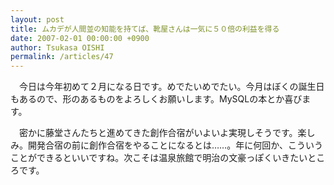 ```yaml
---
layout: post
title: ムカデが人間並の知能を持てば、靴屋さんは一気に５０倍の利益を得る
date: 2007-02-01 00:00:00 +0900
author: Tsukasa OISHI
permalink: /articles/47
---
```



　今日は今年初めて２月になる日です。めでたいめでたい。今月はぼくの誕生日もあるので、形のあるものをよろしくお願いします。MySQLの本とか喜びます。  

　密かに藤堂さんたちと進めてきた創作合宿がいよいよ実現しそうです。楽しみ。開発合宿の前に創作合宿をやることになるとは……。年に何回か、こういうことができるといいですね。次こそは温泉旅館で明治の文豪っぽくいきたいところです。  

